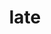---
category: 4-letters
denotation: null
name: late
reference_link: https://www.etymonline.com/word/late
root_language: null
root_name: null
title: late
type: free
word_sums:
- respelling: late
  sum: 'Late + '
---